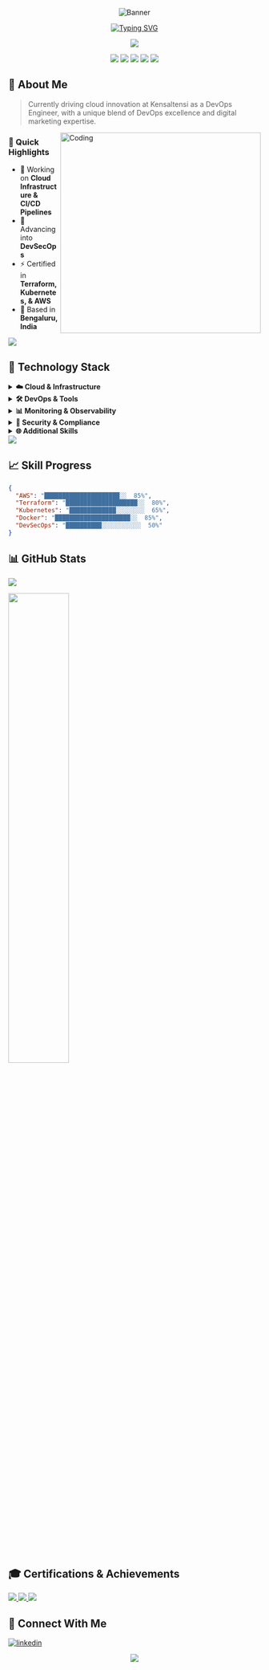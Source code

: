 <div align="center">
  
![Banner](https://capsule-render.vercel.app/api?type=waving&color=gradient&customColorList=6,11,20&height=300&section=header&text=Loknath%20Prasad&fontSize=90&animation=fadeIn&fontAlignY=38&desc=DevOps%20Engineer%20|%20Cloud%20Enthusiast&descAlignY=51&descAlign=62)

[![Typing SVG](https://readme-typing-svg.demolab.com?font=Fira+Code&size=24&duration=4000&pause=1000&color=6AD3F7&background=0D1117&center=true&vCenter=true&width=600&lines=Infrastructure+Architect;Building+Scalable+Cloud+Solutions;DevOps+Excellence;Automating+the+Future)](https://git.io/typing-svg)

<img src="https://user-images.githubusercontent.com/73097560/115834477-dbab4500-a447-11eb-908a-139a6edaec5c.gif">
</div>

<p align="center">
  <img src="https://img.shields.io/badge/AWS-%23FF9900.svg?style=plastic&logo=amazon-aws&logoColor=white" />
  <img src="https://img.shields.io/badge/Google%20Cloud-%234285F4.svg?style=plastic&logo=google-cloud&logoColor=white" />
  <img src="https://img.shields.io/badge/terraform-%235835CC.svg?style=plastic&logo=terraform&logoColor=white" />
  <img src="https://img.shields.io/badge/kubernetes-%23326ce5.svg?style=plastic&logo=kubernetes&logoColor=white" />
  <img src="https://img.shields.io/badge/docker-%230db7ed.svg?style=plastic&logo=docker&logoColor=white" />
</p>

## 🚀 About Me

> Currently driving cloud innovation at Kensaltensi as a DevOps Engineer, with a unique blend of DevOps excellence and digital marketing expertise.

<img align="right" alt="Coding" width="400" src="https://media.giphy.com/media/Y4ak9Ki2GZCbJxAnJD/giphy.gif"/>

### 🎯 Quick Highlights
- 🔭 Working on **Cloud Infrastructure & CI/CD Pipelines**
- 🌱 Advancing into **DevSecOps**
- ⚡ Certified in **Terraform, Kubernetes, & AWS**
- 🏢 Based in **Bengaluru, India**

<img src="https://user-images.githubusercontent.com/73097560/115834477-dbab4500-a447-11eb-908a-139a6edaec5c.gif">

## 💼 Technology Stack

<details>
<summary><b>☁️ Cloud & Infrastructure</b></summary>
<br>
<p align="center">
  <img src="https://img.shields.io/badge/AWS-%23FF9900.svg?style=for-the-badge&logo=amazon-aws&logoColor=white&labelColor=0D1117" alt="AWS"/>
  <img src="https://img.shields.io/badge/Google_Cloud-%234285F4.svg?style=for-the-badge&logo=google-cloud&logoColor=white&labelColor=0D1117" alt="Google Cloud"/>
  <img src="https://img.shields.io/badge/DigitalOcean-%230167ff.svg?style=for-the-badge&logo=digitalOcean&logoColor=white&labelColor=0D1117" alt="DigitalOcean"/>
</p>
</details>

<details>
<summary><b>🛠️ DevOps & Tools</b></summary>
<br>
<p align="center">
  <img src="https://img.shields.io/badge/terraform-%235835CC.svg?style=for-the-badge&logo=terraform&logoColor=white&labelColor=0D1117" alt="Terraform"/>
  <img src="https://img.shields.io/badge/kubernetes-%23326ce5.svg?style=for-the-badge&logo=kubernetes&logoColor=white&labelColor=0D1117" alt="Kubernetes"/>
  <img src="https://img.shields.io/badge/docker-%230db7ed.svg?style=for-the-badge&logo=docker&logoColor=white&labelColor=0D1117" alt="Docker"/>
  <img src="https://img.shields.io/badge/jenkins-%232C5263.svg?style=for-the-badge&logo=jenkins&logoColor=white&labelColor=0D1117" alt="Jenkins"/>
  <img src="https://img.shields.io/badge/gitlab%20ci-%23181717.svg?style=for-the-badge&logo=gitlab&logoColor=white&labelColor=0D1117" alt="GitLab CI"/>
</p>
</details>

<details>
<summary><b>📊 Monitoring & Observability</b></summary>
<br>
<p align="center">
  <img src="https://img.shields.io/badge/grafana-%23F46800.svg?style=for-the-badge&logo=grafana&logoColor=white&labelColor=0D1117" alt="Grafana"/>
  <img src="https://img.shields.io/badge/Prometheus-E6522C?style=for-the-badge&logo=prometheus&logoColor=white&labelColor=0D1117" alt="Prometheus"/>
  <img src="https://img.shields.io/badge/-ElasticSearch-005571?style=for-the-badge&logo=elasticsearch&logoColor=white&labelColor=0D1117" alt="Elasticsearch"/>
</p>
</details>

<details>
<summary><b>🔐 Security & Compliance</b></summary>
<br>
<p align="center">
  <img src="https://img.shields.io/badge/DevSecOps-%23000000.svg?style=for-the-badge&logo=dev.to&logoColor=white&labelColor=0D1117" alt="DevSecOps"/>
  <img src="https://img.shields.io/badge/Vault-%23000000.svg?style=for-the-badge&logo=vault&logoColor=white&labelColor=0D1117" alt="Vault"/>
  <img src="https://img.shields.io/badge/SonarQube-%234E9BCD.svg?style=for-the-badge&logo=sonarqube&logoColor=white&labelColor=0D1117" alt="SonarQube"/>
</p>
</details>

<details>
<summary><b>🌐 Additional Skills</b></summary>
<br>
<p align="center">
  <img src="https://img.shields.io/badge/Digital%20Marketing-%23FF4785.svg?style=for-the-badge&logo=google-marketing-platform&logoColor=white&labelColor=0D1117" alt="Digital Marketing"/>
  <img src="https://img.shields.io/badge/Process%20Optimization-%23000000.svg?style=for-the-badge&logo=azure-pipelines&logoColor=white&labelColor=0D1117" alt="Process Optimization"/>
</p>
</details>

<img src="https://user-images.githubusercontent.com/73097560/115834477-dbab4500-a447-11eb-908a-139a6edaec5c.gif">

## 📈 Skill Progress

```json
{
  "AWS": "█████████████████████░░  85%",
  "Terraform": "████████████████████░░  80%",
  "Kubernetes": "█████████████░░░░░░░░  65%",
  "Docker": "█████████████████████░░  85%",
  "DevSecOps": "██████████░░░░░░░░░░░  50%"
}
```

## 📊 GitHub Stats

<div align="left">
  
![](https://github-profile-summary-cards.vercel.app/api/cards/profile-details?username=loknathD&theme=radical)
  
<img width="49%" src="https://github-readme-stats.vercel.app/api?username=loknathD&show_icons=true&theme=radical&hide_border=true"/>

</div>

## 🎓 Certifications & Achievements

<p align="left">
  <a href="https://kodekloud.com/certificate-verification/2D0FB90052F0-2DFABDBFC3D9-2D0FAD6FF7C8/">
    <img src="https://img.shields.io/badge/HashiCorp--Terraform-Expert-brightgreen?style=for-the-badge&logo=terraform&labelColor=0D1117" />
  </a>
  <a href="https://kodekloud.com/certificate-verification/2D0FB90052F0-2D0FB309AD73-2D0FAD6FF7C8/">
    <img src="https://img.shields.io/badge/Kubernetes-Certified-326CE5?style=for-the-badge&logo=kubernetes&labelColor=0D1117" />
  </a>
  <a href="https://coursera.org/verify/specialization/3A85QNM6EEVB">
    <img src="https://img.shields.io/badge/AWS-Fundamentals-FF9900?style=for-the-badge&logo=amazon-aws&labelColor=0D1117" />
  </a>
</p>

## 🤝 Connect With Me

<p align="left">
<a href="YOUR_LINKEDIN_URL" target="blank"><img src="https://img.shields.io/badge/LinkedIn-%230077B5.svg?style=for-the-badge&logo=linkedin&logoColor=white&labelColor=0D1117" alt="linkedin"/></a>
</p>

<div align="center">
  <img src="https://capsule-render.vercel.app/api?type=waving&color=gradient&customColorList=6,11,20&height=200&section=footer&text=Thanks%20for%20visiting!&fontSize=42&fontAlignY=65"/>
</div>
